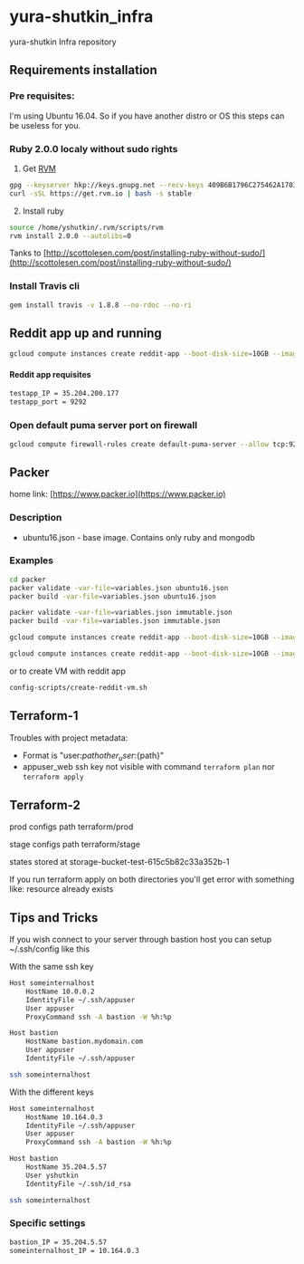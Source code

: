# yura-shutkin_infra
yura-shutkin Infra repository

## Requirements installation

### Pre requisites:

I'm using Ubuntu 16.04. So if you have another distro or OS this steps can be useless for you.

### Ruby 2.0.0 localy without sudo rights

1. Get [RVM](http://rvm.io/)
```bash
gpg --keyserver hkp://keys.gnupg.net --recv-keys 409B6B1796C275462A1703113804BB82D39DC0E3 7D2BAF1CF37B13E2069D6956105BD0E739499BDB
curl -sSL https://get.rvm.io | bash -s stable
```
2. Install ruby
```bash
source /home/yshutkin/.rvm/scripts/rvm
rvm install 2.0.0 --autolibs=0 
```
Tanks to [http://scottolesen.com/post/installing-ruby-without-sudo/](http://scottolesen.com/post/installing-ruby-without-sudo/)

### Install Travis cli
```bash
gem install travis -v 1.8.8 --no-rdoc --no-ri
```

## Reddit app up and running
```bash
gcloud compute instances create reddit-app --boot-disk-size=10GB --image-family ubuntu-1604-lts --image-project=ubuntu-os-cloud --machine-type=g1-small --tags puma-server --restart-on-failure --metadata startup-script-url=https://raw.githubusercontent.com/Otus-DevOps-2018-02/yura-shutkin_infra/cloud-testapp/config-scripts/startup.s
```

#### Reddit app requisites
```bash
testapp_IP = 35.204.200.177
testapp_port = 9292
```

### Open default puma server port on firewall
```bash
gcloud compute firewall-rules create default-puma-server --allow tcp:9292 --network default --source-ranges 0.0.0.0/0 --target-tags puma-server
```

## Packer

home link: [https://www.packer.io](https://www.packer.io)

### Description
* ubuntu16.json - base image. Contains only ruby and mongodb

### Examples
```bash
cd packer
packer validate -var-file=variables.json ubuntu16.json
packer build -var-file=variables.json ubuntu16.json

packer validate -var-file=variables.json immutable.json
packer build -var-file=variables.json immutable.json
```
```bash
gcloud compute instances create reddit-app --boot-disk-size=10GB --image-family reddit-base --image-project={{ your-project-id }} --machine-type=g1-small --tags puma-server --restart-on-failure

gcloud compute instances create reddit-app --boot-disk-size=10GB --image-family reddit-full --image-project={{ your-project-id }} --machine-type=g1-small --tags puma-server --restart-on-failure
```
or to create VM with reddit app
```bash
config-scripts/create-reddit-vm.sh
```

## Terraform-1

Troubles with project metadata:
* Format is "user:${path}other_user:${path}"
* appuser_web ssh key not visible with command ```terraform plan``` nor ```terraform apply```

## Terraform-2

prod configs path terraform/prod

stage configs path terraform/stage

states stored at storage-bucket-test-615c5b82c33a352b-1

If you run terraform apply on both directories you'll get error with something like: resource already exists

## Tips and Tricks

If you wish connect to your server through bastion host you can setup ~/.ssh/config like this

With the same ssh key
```bash
Host someinternalhost
    HostName 10.0.0.2
    IdentityFile ~/.ssh/appuser
    User appuser
    ProxyCommand ssh -A bastion -W %h:%p

Host bastion
    HostName bastion.mydomain.com
    User appuser
    IdentityFile ~/.ssh/appuser

```
```bash
ssh someinternalhost
```
With the different keys
```bash
Host someinternalhost
    HostName 10.164.0.3
    IdentityFile ~/.ssh/appuser
    User appuser
    ProxyCommand ssh -A bastion -W %h:%p

Host bastion
    HostName 35.204.5.57
    User yshutkin
    IdentityFile ~/.ssh/id_rsa
```
```bash
ssh someinternalhost
```

### Specific settings

```bash
bastion_IP = 35.204.5.57
someinternalhost_IP = 10.164.0.3
```
